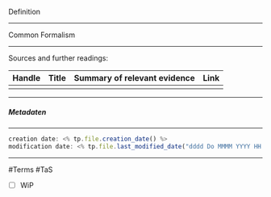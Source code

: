 Definition
***
Common Formalism

*** 
Sources and further readings: 

| Handle | Title | Summary of relevant evidence | Link |
| ------ | ----- | ---------------------------- | ---- |
|        |       |                              |      |

***
##### Metadaten
***
```javascript
creation date: <% tp.file.creation_date() %>
modification date: <% tp.file.last_modified_date("dddd Do MMMM YYYY HH:mm:ss") %>
```
***
#Terms
#TaS
- [ ] WiP